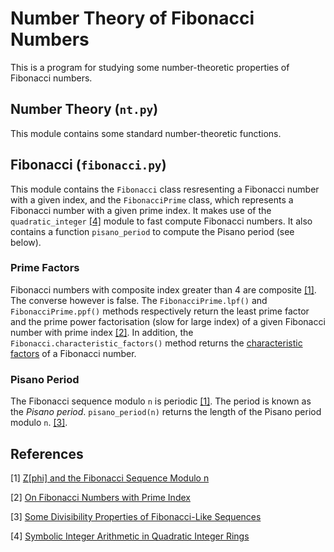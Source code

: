 # Number Theory of Fibonacci Numbers

This is a program for studying some number-theoretic properties of Fibonacci numbers.

## Number Theory (`nt.py`)

This module contains some standard number-theoretic functions.

## Fibonacci (`fibonacci.py`)

This module contains the `Fibonacci` class resresenting a Fibonacci number with a given index, and the `FibonacciPrime` class, which represents a Fibonacci number with a given prime index. It makes use of the `quadratic_integer` [[4]](#4) module to fast compute Fibonacci numbers. It also contains a function `pisano_period` to compute the Pisano period (see below).

### Prime Factors
Fibonacci numbers with composite index greater than 4 are composite [[1]](#1). The converse however is false. The `FibonacciPrime.lpf()` and `FibonacciPrime.ppf()` methods respectively return the least prime factor and the prime power factorisation (slow for large index) of a given Fibonacci number with prime index [[2]](#2). In addition, the `Fibonacci.characteristic_factors()` method returns the [characteristic factors](https://en.wikipedia.org/wiki/Fibonacci_number#Prime_divisors) of a Fibonacci number.

### Pisano Period
The Fibonacci sequence modulo `n` is periodic [[1]](#1). The period is known as the *Pisano period*. `pisano_period(n)` returns the length of the Pisano period modulo `n`. [[3]](#3).

## References

<a id="1">[1]</a> [Z[phi] and the Fibonacci Sequence Modulo n](https://sriasat.files.wordpress.com/2012/12/fibonacci13.pdf)

<a id="2">[2]</a> [On Fibonacci Numbers with Prime Index](https://sriasat.files.wordpress.com/2012/12/fibonacci31.pdf)

<a id="3">[3]</a> [Some Divisibility Properties of Fibonacci-Like Sequences](https://sriasat.wordpress.com/2013/08/30/some-divisibility-properties-of-fibonacci-like-sequences/)

<a id="4">[4]</a> [Symbolic Integer Arithmetic in Quadratic Integer Rings](https://github.com/nayel71/quadratic-integer)
